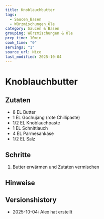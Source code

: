 ```yaml
---
title: Knoblauchbutter
tags:
  - Saucen_Basen
  - Würzmischungen_Öle
category: Saucen & Basen
grouping: Würzmischungen & Öle
prep_time: 10min
cook_time: "0"
servings: "1"
source_url: Nico
last_modified: 2025-10-04
---
```

# Knoblauchbutter

## Zutaten
- 8 EL Butter
- 1 EL Gochujang (rote Chillipaste)
- 1/2 EL Knoblauchpaste
- 1 EL Schnittlauch
- 4 EL Parmesankäse
- 1/2 EL Salz

## Schritte
1. Butter erwärmen und Zutaten vermischen

## Hinweise

## Versionshistory
- 2025-10-04: Alex hat erstellt

  

<!-- Ende der Vorlage -->
<!-- MARKER FOR MAPPER SCRIPT -->